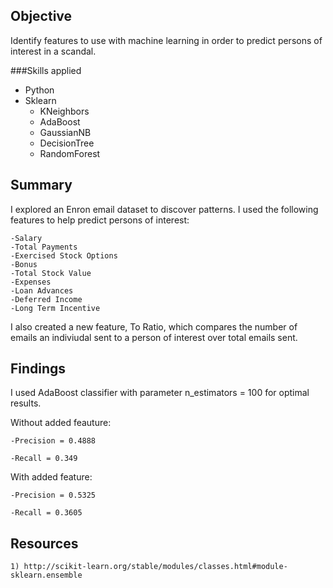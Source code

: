 ## Objective

Identify features to use with machine learning in order to predict persons of interest in a scandal.

###Skills applied

- Python
- Sklearn
  - KNeighbors
  - AdaBoost
  - GaussianNB
  - DecisionTree
  - RandomForest

## Summary

I explored an Enron email dataset to discover patterns. I used the following features to help predict persons of interest:
  
    -Salary
    -Total Payments
    -Exercised Stock Options
    -Bonus
    -Total Stock Value
    -Expenses
    -Loan Advances
    -Deferred Income
    -Long Term Incentive

I also created a new feature, To Ratio, which compares the number of emails an indiviudal sent to a person of interest over total emails sent.

## Findings

I used AdaBoost classifier with parameter n_estimators = 100 for optimal results.

  Without added feauture:
  
    -Precision = 0.4888
    
    -Recall = 0.349
  
  With added feature:
  
    -Precision = 0.5325
    
    -Recall = 0.3605

## Resources

    1) http://scikit-learn.org/stable/modules/classes.html#module-sklearn.ensemble
   
   
